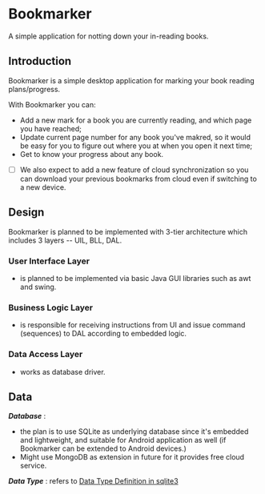# Bookmarker
A simple application for notting down your in-reading books.

## Introduction
Bookmarker is a simple desktop application for marking your book reading plans/progress.

With Bookmarker you can:
* Add a new mark for a book you are currently reading, and which page you have reached;
* Update current page number for any book you've makred, so it would be easy for you to figure out where you at when you open it next time;
* Get to know your progress about any book.

- [ ] We also expect to add a new feature of cloud synchronization so you can download your previous bookmarks from cloud even if switching to a new device.

## Design
Bookmarker is planned to be implemented with 3-tier architecture which includes 3 layers -- UIL, BLL, DAL.

### User Interface Layer
* is planned to be implemented via basic Java GUI libraries such as awt and swing.

### Business Logic Layer
* is responsible for receiving instructions from UI and issue command (sequences) to DAL according to embedded logic.

### Data Access Layer
* works as database driver.


## Data
***Database*** : 
* the plan is to use SQLite as underlying database since it's embedded and lightweight, and suitable for Android application as well (if Bookmarker can be extended to Android devices.)
* Might use MongoDB as extension in future for it provides free cloud service.


***Data Type*** : refers to [Data Type Definition in sqlite3](https://www.sqlite.org/datatype3.html)


